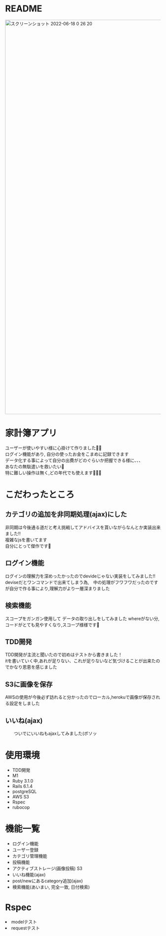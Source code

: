 # README
<img width="1271" alt="スクリーンショット 2022-06-18 0 26 20" src="https://user-images.githubusercontent.com/94509379/174329460-1089d97f-05c3-4cb4-bc56-69b4b531c2f4.png">
<h1>家計簿アプリ</h1>
<p>
  ユーザーが使いやすい様に心掛けて作りました🙇‍♂️<br>
  ログイン機能があり, 自分の使ったお金をこまめに記録できます<br>
  データ化する事によって自分の出費がどのぐらいか把握できる様に、、、<br>
  あなたの無駄遣いを救いたい🫶<br>
  特に難しい操作は無く,どの年代でも使えます🫶🫶🫶
</p>

<h1>こだわったところ</h1>

<h2>カテゴリの追加を非同期処理(ajax)にした</h2>
<p>
  非同期は今後通る道だと考え挑戦してアドバイスを貰いながらなんとか実装出来ました!!<br>
  複雑なjsを書いてます<br>
  自分にとって傑作です🥹
</p>

<h2>ログイン機能</h2>
<p>
  ログインの理解力を深めったかったのでdevideじゃない実装をしてみました!!<br>
  deviseだとワンコマンドで出来てしまう為,　中の処理がフワフワだったのですが自分で作る事により,理解力がより一層深まりました<br>
</p>

<h2>検索機能</h2>
<p>
  スコープをガンガン使用して
  データの取り出しをしてみました
  whereがない分,コードがとても見やすくなり,スコープ様様です🥹
</p>

<h2>TDD開発</h2>
<p>
  TDD開発が主流と聞いたので初めはテストから書きました！<br>
  itを書いていく中,あれが足りない、これが足りないなど気づけることが出来たのでかなり恩恵を感じました<br>
</p>
 
<h2>S3に画像を保存</h2>
<p>
  AWSの使用が今後必ず訪れると分かったのでローカル,herokuで画像が保存される設定をしました
</p>

<h2>いいね(ajax)</h2>
　　ついでにいいねもajaxしてみました(ボソッ

<h1>使用環境</h1>
<ul>
  <li>TDD開発</li>
  <li>M1</li>
  <li>Ruby 3.1.0</li>
  <li>Rails 6.1.4</li>
  <li>postgreSQL</li>
  <li>AWS S3</li>
  <li>Rspec</li>
  <li>rubocop</li>
</ul>

<h1>機能一覧</h1>
<ul>
  <li>ログイン機能</li>
  <li>ユーザー登録</li>
  <li>カテゴリ管理機能</li>
  <li>投稿機能</li>
  <li>アクティブストレージ(画像投稿) S3</li>
  <li>いいね機能(ajax)</li>
  <li>post/newにあるcategory追加(ajax)</li>
  <li>検索機能(あいまい, 完全一致, 日付検索)</li>
</ul>

<h1>Rspec</h1>
<li>modelテスト</li>
<li>requestテスト</li>
